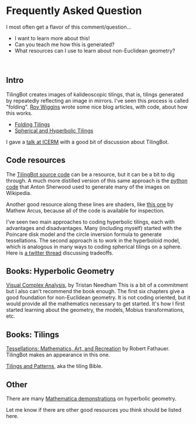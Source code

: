 # Frequently Asked Question

I most often get a flavor of this comment/question...

* I want to learn more about this!
* Can you teach me how this is generated?
* What resources can I use to learn about non-Euclidean geometry?
<br/>

## Intro

TilingBot creates images of kalideoscopic tilings, that is, tilings generated by repeatedly reflecting an image in mirrors. I've seen this process is called "folding". [Roy Wiggins](@RoyWiggins) wrote some nice blog articles, with code, about how this works.

* [Folding Tilings](http://roy.red/posts/folding-tilings/)
* [Spherical and Hyperbolic Tilings](http://roy.red/posts/uniting-spherical-and-hyperbolic-tilings/)

I gave a [talk at ICERM](https://icerm.brown.edu/video_archive/?play=2017) with a good bit of discussion about TilingBot.
<br/>

## Code resources

The [TilingBot source code](https://github.com/roice3/TilingBot) can be a resource, but it can be a bit to dig through. A much more distilled version of this same approach is the [python code](https://commons.wikimedia.org/wiki/User:Tamfang/programs) that Anton Sherwood used to generate many of the images on Wikipedia. 

Another good resource along these lines are shaders, like [this one](https://www.shadertoy.com/view/wlGSWc) by Mathew Arcus, because all of the code is available for inspection.

I've seen two main approaches to coding hyperbolic tilings, each with advantages and disadvantages. Many (including myself) started with the Poincare disk model and the circle inversion formula to generate tessellations. The second approach is to work in the hyperboloid model, which is analogous in many ways to coding spherical tilings on a sphere. Here is [a twitter thread](https://twitter.com/ZenoRogue/status/1135595254596407296) discussing tradeoffs.
<br/>

## Books: Hyperbolic Geometry

[Visual Complex Analysis](https://amzn.to/2Xg9vPA), by Tristan Needham
This is a bit of a commitment but I also can't recommend the book enough. The first six chapters give a good foundation for non-Euclidean geometry. It is not coding oriented, but it would provide all the mathematics necessary to get started. It's how I first started learning about the geometry, the models, Mobius transformations, etc.
<br/>

## Books: Tilings

[Tessellations: Mathematics, Art, and Recreation](https://amzn.to/38tWkU6) by Robert Fathauer. TilingBot makes an appearance in this one.

[Tilings and Patterns](https://amzn.to/3LpmRRb), aka the tiling Bible.
<br/>

## Other

There are many [Mathematica demonstrations](https://demonstrations.wolfram.com/topic.html?topic=Hyperbolic+Geometry&limit=20) on hyperbolic geometry.

Let me know if there are other good resources you think should be listed here.